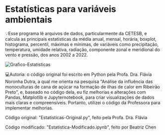 # Estatísticas para variáveis ambientais

💡​Esse programa lê arquivos de dados, particularmente da CETESB, e calcula as principais estatísticas da média anual, mensal, horária, boxplot, histograma, percentil, máximas e mínimas, de variáveis como precipitação, temperatura, umidade relativa, radiação, componente zonal e meridional do vento e pressão, dos anos 2002 a 2022. 

![Grafico-Estatisticas](https://github.com/biatrizch/Variaveis-Ambientais/assets/83125656/2b44f3fc-58de-4afc-ba57-abcfe9cdbe21)

💻Autoria: o código original foi escrito em Python pela Profa. Dra. Flávia Noronha Dutra, a qual me orienta na pesquisa "Análise da influência das monoculturas de cana de açúcar na formação de ilhas de calor em Ribeirão Preto", e, baseado no código dela, eu fiz melhorias e alterações com Pandas, Matplotlib e Jupyternotebook, para criar visualizações de dados mais claras e compreensíveis. Portanto, utilizei o código da Professora para implementar melhorias. 

Código original: "Estatisticas-Original.py", feito pela Profa. Dra. Flávia

Código modificado: "Estatistica-Modificado.ipynb", feito por Beatriz Chen
